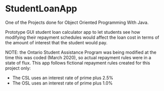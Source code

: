 # StudentLoanApp

One of the Projects done for Object Oriented Programming With Java.

Prototype GUI student loan calculator app to let students see how modifying their repayment schedules 
would affect the loan cost in terms of the amount of interest that the student would pay.

NOTE: the  Ontario Student Assistance Program was being modified at the time this was coded (March 2020), so actual repayment rules were in a state of flux. 
This app follows fictional repayment rules created for this project only:

- The CSL uses an interest rate of prime plus 2.5%
- The OSL uses an interest rate of prime plus 1.0%


